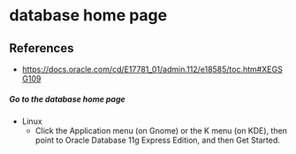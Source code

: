 # database home page

## References
* https://docs.oracle.com/cd/E17781_01/admin.112/e18585/toc.htm#XEGSG109

##### Go to the database home page
* Linux
  * Click the Application menu (on Gnome) or the K menu (on KDE), then point to Oracle Database 11g Express Edition, and then Get Started.
